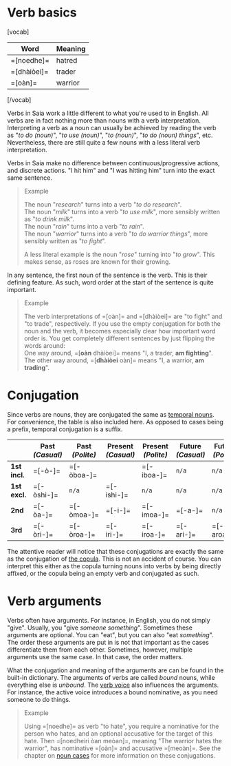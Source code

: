 ---
---
# Verb basics
[vocab]

**Word**    | **Meaning**
------------|-------------
=[noedhe]=  | hatred
=[dhàiòei]= | trader
=[oàn]=     | warrior

[/vocab]

Verbs in Saia work a little different to what you're used to in English. All verbs are in fact nothing more than nouns with a verb interpretation. Interpreting a verb as a noun can usually be achieved by reading the verb as "_to do (noun)_", "_to use (noun)_", "_to (noun)_", "_to do (noun) things_", etc. Nevertheless, there are still quite a few nouns with a less literal verb interpretation.

Verbs in Saia make no difference between continuous/progressive actions, and discrete actions. "I hit him" and "I was hitting him" turn into the exact same sentence.

> Example
>
> The noun "_research_" turns into a verb "_to do research_".  
> The noun "_milk_" turns into a verb "_to use milk_", more sensibly written as "_to drink milk_".  
> The noun "_rain_" turns into a verb "_to rain_".  
> The noun "_warrior_" turns into a verb "_to do warrior things_", more sensibly written as "_to fight_".  
>
> A less literal example is the noun "_rose_" turning into "_to grow_". This makes sense, as roses are known for their growing.

In any sentence, the first noun of the sentence is the verb. This is their defining feature. As such, word order at the start of the sentence is quite important.

> Example
>
> The verb interpretations of =[oàn]= and =[dhàiòei]= are "to fight" and "to trade", respectively. If you use the empty conjugation for both the noun and the verb, it becomes especially clear how important word order is. You get completely different sentences by just flipping the words around:  
> One way around, =[**oàn** dhàiòei]= means "I, a trader, **am fighting**".  
> The other way around, =[**dhàiòei** oàn]= means "I, a warrior, **am trading**".

# Conjugation
Since verbs are nouns, they are conjugated the same as [temporal nouns](/grammar/temporal-nouns). For convenience, the table is also included here. As opposed to cases being a prefix, temporal conjugation is a suffix.

&nbsp; | **Past** _(Casual)_ | **Past** _(Polite)_ | **Present** _(Casual)_ | **Present** _(Polite)_ | **Future** _(Casual)_ | **Future** _(Polite)_
--------------|------------|------------|------------|------------|-----------|------------
**1st incl.** | =[-ò-]=    | =[-òboa-]= |            | =[-iboa-]= | `n/a`     | `n/a`
**1st excl.** | =[-òshi-]= | `n/a`      | =[-ishi-]= | `n/a`      | `n/a`     | `n/a`
**2nd**       | =[-òa-]=   | =[-òmoa-]= | =[-i-]=    | =[-imoa-]= | =[-a-]=   | `n/a`
**3rd**       | =[-òri-]=  | =[-òroa-]= | =[-iri-]=  | =[-iroa-]= | =[-ari-]= | =[-aroa-]=

The attentive reader will notice that these conjugations are exactly the same as the conjugation of [the copula](/grammar/copula). This is not an accident of course. You can interpret this either as the copula turning nouns into verbs by being directly affixed, or the copula being an empty verb and conjugated as such.

# Verb arguments
Verbs often have arguments. For instance, in English, you do not simply "give". Usually, you "give _someone_ _something_". Sometimes these arguments are optional. You can "eat", but you can also "eat _something_". The order these arguments are put in is not that important as the cases differentiate them from each other. Sometimes, however, multiple arguments use the same case. In that case, the order matters.

What the conjugation and meaning of the arguments are can be found in the built-in dictionary. The arguments of verbs are called _bound_ nouns, while everything else is _unbound_. The [verb voice](/grammar/verb-voice) also influences the arguments. For instance, the active voice introduces a bound nominative, as you need someone to do things.

> Example
>
> Using =[noedhe]= as verb "to hate", you require a nominative for the person who hates, and an optional accusative for the target of this hate. Then =[noedheiri òan meòan]=, meaning "The warrior hates the warrior", has nominative =[oàn]= and accusative =[meoàn]=. See the chapter on [noun cases](/grammar/noun-cases) for more information on these conjugations.